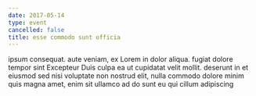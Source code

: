 ```yaml
---
date: 2017-05-14
type: event
cancelled: false
title: esse commodo sunt officia
---
```

ipsum consequat. aute veniam, ex Lorem in dolor aliqua. fugiat dolore tempor sint Excepteur Duis culpa ea ut cupidatat velit mollit. deserunt in et eiusmod sed nisi voluptate non nostrud elit, nulla commodo dolore minim quis magna amet, enim sit ullamco ad do sunt eu qui cillum adipiscing